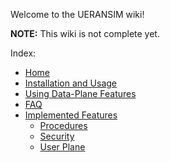 Welcome to the UERANSIM wiki!

**NOTE:** This wiki is not complete yet.

Index:

- [Home](https://github.com/aligungr/UERANSIM/wiki)
- [Installation and Usage](https://github.com/aligungr/UERANSIM/wiki/Installation-and-Usage)
- [Using Data-Plane Features](https://github.com/aligungr/UERANSIM/wiki/Using-Data-Plane-Features)
- [FAQ](https://github.com/aligungr/UERANSIM/wiki/FAQ)
- [Implemented Features](https://github.com/aligungr/UERANSIM/wiki/Implemented-Features)
  - [Procedures](https://github.com/aligungr/UERANSIM/wiki/Implemented-Features:-Procedures)
  - [Security](https://github.com/aligungr/UERANSIM/wiki/Implemented-Features:-5GS-Security)
  - [User Plane](https://github.com/aligungr/UERANSIM/wiki/Implemented-Features:-User-Plane)